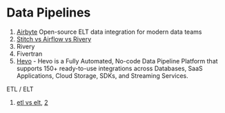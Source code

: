 # Data Pipelines

1. [Airbyte](https://airbyte.com) Open-source ELT data integration for modern data teams
2. [Stitch vs Airflow vs Rivery](https://www.stitchdata.com/vs/airflow/rivery/)
3. Rivery
4. Fivertran
5. [Hevo](https://hevodata.com/integrations/pipeline/) - Hevo is a Fully Automated, No-code Data Pipeline Platform that supports 150+ ready-to-use integrations across Databases, SaaS Applications, Cloud Storage, SDKs, and Streaming Services.


ETL / ELT

1. [etl vs elt](https://www.qlik.com/us/etl/etl-vs-elt), [2](https://www.guru99.com/etl-vs-elt.html)
